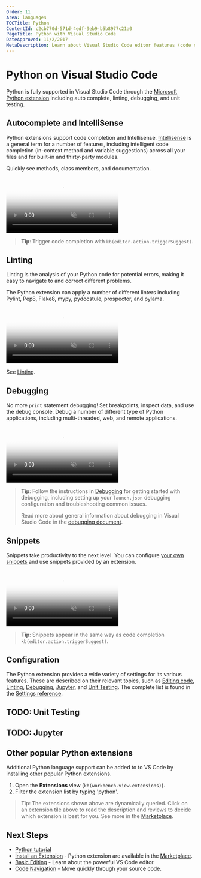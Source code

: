 ```yaml
---
Order: 11
Area: languages
TOCTitle: Python
ContentId: c2cb770d-571d-4edf-9eb9-b5b8977c21a0
PageTitle: Python with Visual Studio Code
DateApproved: 11/2/2017
MetaDescription: Learn about Visual Studio Code editor features (code completion, debugging, snippets, linting) for Python.
---
```

# Python on Visual Studio Code

Python is fully supported in Visual Studio Code through the [Microsoft Python extension](https://marketplace.visualstudio.com/items?itemName=donjayamanne.python) including auto complete, linting, debugging, and unit testing.

## Autocomplete and IntelliSense

Python extensions support code completion and Intellisense. [Intellisense](/docs/editor/intellisense.md) is a general term for a number of features, including intelligent code completion (in-context method and variable suggestions) across all your files and for built-in and thirty-party modules.

Quickly see methods, class members, and documentation.

<video id="python-code-completion-video" src="https://az754404.vo.msecnd.net/public/python-intellisense.mp4" poster="/images/python_python-intellisense-placeholder.png" autoplay loop controls muted></video>

> **Tip**: Trigger code completion with `kb(editor.action.triggerSuggest)`.

## Linting

Linting is the analysis of your Python code for potential errors, making it easy to navigate to and correct different problems.

The Python extension can apply a number of different linters including Pylint, Pep8, Flake8, mypy, pydocstule, prospector, and pylama.

<video id="python-linting-video" src="https://az754404.vo.msecnd.net/public/python-linting.mp4" poster="/images/python_python-linting-placeholder.png" autoplay loop controls muted></video>

See [Linting](/docs/python/linting.md).

## Debugging

No more `print` statement debugging! Set breakpoints, inspect data, and use the debug console. Debug a number of different type of Python applications, including multi-threaded, web, and remote applications.

<video id="python-debugging-video" src="https://az754404.vo.msecnd.net/public/python-debugging.mp4" poster="/images/python_python-debugging-placeholder.png" autoplay loop controls muted></video>

> **Tip**: Follow the instructions in [Debugging](/docs/python/debugging.md) for getting started with debugging, including setting up your `launch.json` debugging configuration and troubleshooting common issues.
>
> Read more about general information about debugging in Visual Studio Code in the [debugging document](/docs/editor/debugging.md).

## Snippets

Snippets take productivity to the next level. You can configure [your own snippets](/docs/editor/userdefinedsnippets.md) and use snippets provided by an extension.

<video id="python-snippets-video" src="https://az754404.vo.msecnd.net/public/python-snippets.mp4" poster="/images/python_python-snippets-placeholder.png" autoplay loop controls muted></video>

> **Tip**: Snippets appear in the same way as code completion `kb(editor.action.triggerSuggest)`.

## Configuration

The Python extension provides a wide variety of settings for its various features. These are described on their relevant topics, such as [Editing code](/docs/python/editing.md), [Linting](/docs/python/linting.md), [Debugging](/docs/python/debugging.md), [Jupyter](/docs/python/jupyter.md), and [Unit Testing](/docs/python/unit-testing.md). The complete list is found in the [Settings reference](/docs/python/settings-reference.md).

## TODO: Unit Testing

## TODO: Jupyter

## Other popular Python extensions

Additional Python language support can be added to to VS Code by installing other popular Python extensions.

1. Open the **Extensions** view (`kb(workbench.view.extensions)`).
2. Filter the extension list by typing 'python'.

<div class="marketplace-extensions-python"></div>

> Tip: The extensions shown above are dynamically queried. Click on an extension tile above to read the description and reviews to decide which extension is best for you. See more in the [Marketplace](https://marketplace.visualstudio.com/vscode).


## Next Steps

- [Python tutorial](/docs/python/python-tutorial.md)
- [Install an Extension](/docs/editor/extension-gallery.md) - Python extension are available in the [Marketplace](https://marketplace.visualstudio.com/vscode).
- [Basic Editing](/docs/editor/codebasics.md) - Learn about the powerful VS Code editor.
- [Code Navigation](/docs/editor/editingevolved.md) - Move quickly through your source code.

